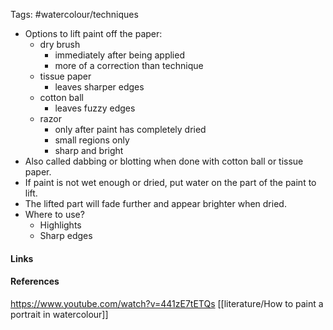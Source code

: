 Tags: #watercolour/techniques  

- Options to lift paint off the paper:
	- dry brush
		- immediately after being applied
		- more of a correction than technique
	- tissue paper
		- leaves sharper edges
	- cotton ball
		- leaves fuzzy edges
	- razor
		- only after paint has completely dried
		- small regions only
		- sharp and bright
- Also called dabbing or blotting when done with cotton ball or tissue paper.
- If paint is not wet enough or dried, put water on the part of the paint to lift.
- The lifted part will fade further and appear brighter when dried.
- Where to use?
	- Highlights
	- Sharp edges


#### Links

#### References
https://www.youtube.com/watch?v=441zE7tETQs
[[literature/How to paint a portrait in watercolour]]
